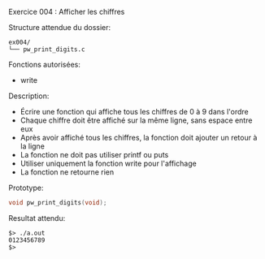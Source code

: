Exercice 004 : Afficher les chiffres

Structure attendue du dossier:

```
ex004/
└── pw_print_digits.c
```

Fonctions autorisées:

- write

Description:

- Écrire une fonction qui affiche tous les chiffres de 0 à 9 dans l'ordre
- Chaque chiffre doit être affiché sur la même ligne, sans espace entre eux
- Après avoir affiché tous les chiffres, la fonction doit ajouter un retour à la ligne
- La fonction ne doit pas utiliser printf ou puts
- Utiliser uniquement la fonction write pour l'affichage
- La fonction ne retourne rien

Prototype:

```c
void pw_print_digits(void);
```

Resultat attendu:

```
$> ./a.out
0123456789
$>
```
